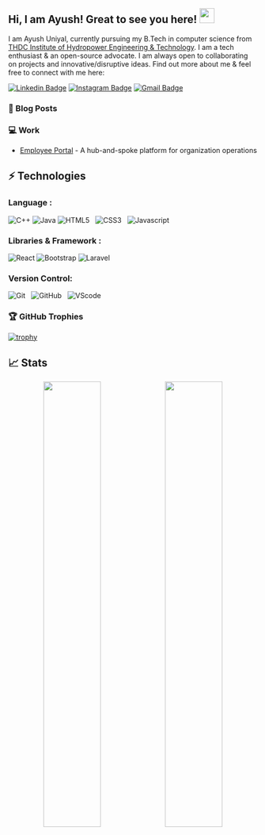 ## Hi, I am Ayush! Great to see you here! <img src="https://raw.githubusercontent.com/aemmadi/aemmadi/master/wave.gif" width="30px">

I am Ayush Uniyal, currently pursuing my B.Tech in computer science from [THDC Institute of Hydropower Engineering & Technology](https://thdcihet.ac.in/). I am a tech enthusiast & an open-source advocate. I am always open to collaborating on projects and innovative/disruptive ideas. Find out more about me & feel free to connect with me here:

[![Linkedin Badge](https://img.shields.io/badge/-ayuuniyal-blue?style=flat-square&logo=Linkedin&logoColor=white&link=https://www.linkedin.com/in/ayu-uniyal-31b230217/)](https://www.linkedin.com/in/ayu-uniyal-31b230217/)
[![Instagram Badge](https://img.shields.io/badge/-ayu.uniyal-purple?style=flat-square&logo=instagram&logoColor=white&link=https://www.instagram.com/ayu.uniyal/)](https://www.instagram.com/ayu.uniyal/)
[![Gmail Badge](https://img.shields.io/badge/-ayuuniyal7@gmail.com-c14438?style=flat-square&logo=Gmail&logoColor=white&link=mailto:ayuuniyal7@gmail.com)](mailto:ayuuniyal7@gmail.com)

### :newspaper: Blog Posts



### :computer: Work

- [Employee Portal](https://github.com/ColoredCow/portal) - A hub-and-spoke platform for organization operations


<!-- [![Uniyal's github activity graph](https://activity-graph.herokuapp.com/graph?username=Ayush8923&theme=xcode)](https://git.io/Ayush8923)   -->


## ⚡ Technologies

### Language :
![C++](https://img.shields.io/badge/-C++-00599C?style=flat-square&logo=c)
![Java](https://img.shields.io/badge/-java-E34A86?style=flat-square&logo=java)
![HTML5](https://img.shields.io/badge/-HTML5-black?logo=html5&style=social)&nbsp;&nbsp;
![CSS3](https://img.shields.io/badge/-CSS3-black?logo=css3&style=social)&nbsp;&nbsp;
![Javascript](https://img.shields.io/badge/-Javascript-black?logo=javascript&style=social&logoColor=yellow)&nbsp;&nbsp;

### Libraries & Framework :

![React](https://img.shields.io/badge/-React-black?style=flat-square&logo=react)
![Bootstrap](https://img.shields.io/badge/-Bootstrap-563D7C?style=flat-square&logo=bootstrap)
![Laravel](https://img.shields.io/badge/-Laravel-black?logo=laravel&style=social)&nbsp;&nbsp;

### Version Control:

![Git](https://img.shields.io/badge/-Git-black?logo=git&style=social)&nbsp;&nbsp;
![GitHub](https://img.shields.io/badge/-GitHub-black?logo=github&style=social)&nbsp;&nbsp;
![VScode](https://img.shields.io/badge/-VScode-black?logo=visual-studio-code&style=social)&nbsp;&nbsp;

### 🏆 GitHub Trophies

[![trophy](https://github-profile-trophy.vercel.app/?username=Ayush8923&margin-w=15)](https://github.com/Ayush8923/github-profile-trophy)


## 📈 Stats
<p align="center">
  <img width="48%" src="https://github-readme-stats.vercel.app/api?username=Ayush8923&show_icons=true&theme=tokyonight" />
<!--   <img src = "https://github-readme-stats.vercel.app/api?username=Ayush8923&show_icons=true&theme=vue" width = 400> -->
  <img width="48%" src="https://github-readme-streak-stats.herokuapp.com/?user=Ayush8923&theme=tokyonight" />
</p>
